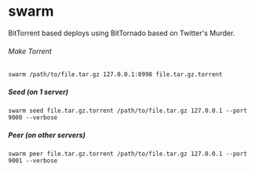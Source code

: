 swarm
=====

BitTorrent based deploys using BitTornado based on Twitter's Murder.

###### Make Torrent
`swarm /path/to/file.tar.gz 127.0.0.1:8998 file.tar.gz.torrent`

##### Seed (on 1 server)
`swarm seed file.tar.gz.torrent /path/to/file.tar.gz 127.0.0.1 --port 9000 --verbose`

##### Peer (on other servers)
`swarm peer file.tar.gz.torrent /path/to/file.tar.gz 127.0.0.1 --port 9001 --verbose`
